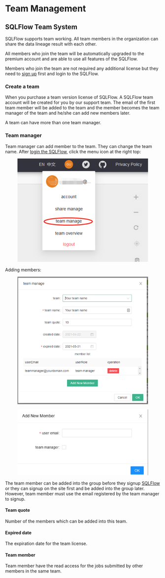 # Team Management

## SQLFlow Team System

SQLFlow supports team working. All team members in the organization can share the data lineage result with each other.

All members who join the team will be automatically upgraded to the premium account and are able to use all features of the SQLFlow.

Members who join the team are not required any additional license but they need to [sign up](https://sqlflow.gudusoft.com) first and login to the SQLFlow.

### Create a team

When you purchase a team version license of SQLFlow. A SQLFlow team account will be created for you by our support team. The email of the first team member will be added to the team and the member becomes the team manager of the team and he/she can add new members later.

A team can have more than one team manager.

### Team manager

Team manager can add member to the team. They can change the team name. After [login the SQLFlow](https://sqlflow.gudusoft.com), click the menu icon at the right top:

<figure><img src="../../../.gitbook/assets/image (14).png" alt=""><figcaption></figcaption></figure>

Adding members:

<figure><img src="../../../.gitbook/assets/sqlflow-team-manager.png" alt=""><figcaption></figcaption></figure>

<figure><img src="../../../.gitbook/assets/image (1).png" alt=""><figcaption></figcaption></figure>

The team member can be added into the group before they signup [SQLFlow](https://sqlflow.gudusoft.com/#/) or they can signup on the site first and be added into the group later.  However, team member must use the email registered by the team manager to signup.&#x20;

#### Team quote

Number of the members which can be added into this team.

#### Expired date

The expiration date for the team license.

#### Team member

Team member have the read access for the jobs submitted by other members in the same team.&#x20;
